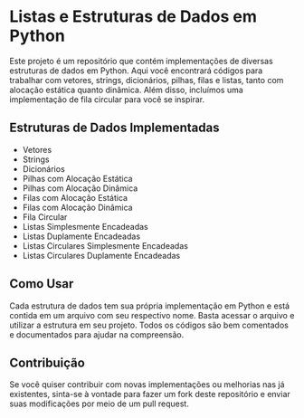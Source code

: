 <h1>Listas e Estruturas de Dados em Python</h1>
<p>Este projeto é um repositório que contém implementações de diversas estruturas de dados em Python. Aqui você encontrará códigos para trabalhar com vetores, strings, dicionários, pilhas, filas e listas, tanto com alocação estática quanto dinâmica. Além disso, incluímos uma implementação de fila circular para você se inspirar.</p>
<h2>Estruturas de Dados Implementadas</h2>
<ul>
  <li>Vetores</li>
  <li>Strings</li>
  <li>Dicionários</li>
  <li>Pilhas com Alocação Estática</li>
  <li>Pilhas com Alocação Dinâmica</li>
  <li>Filas com Alocação Estática</li>
  <li>Filas com Alocação Dinâmica</li>
  <li>Fila Circular</li>
  <li>Listas Simplesmente Encadeadas</li>
  <li>Listas Duplamente Encadeadas</li>
  <li>Listas Circulares Simplesmente Encadeadas</li>
  <li>Listas Circulares Duplamente Encadeadas</li>
</ul>
<h2>Como Usar</h2>
<p>Cada estrutura de dados tem sua própria implementação em Python e está contida em um arquivo com seu respectivo nome. Basta acessar o arquivo e utilizar a estrutura em seu projeto. Todos os códigos são bem comentados e documentados para ajudar na compreensão.</p>
<h2>Contribuição</h2>
<p>Se você quiser contribuir com novas implementações ou melhorias nas já existentes, sinta-se à vontade para fazer um fork deste repositório e enviar suas modificações por meio de um pull request.</p>
